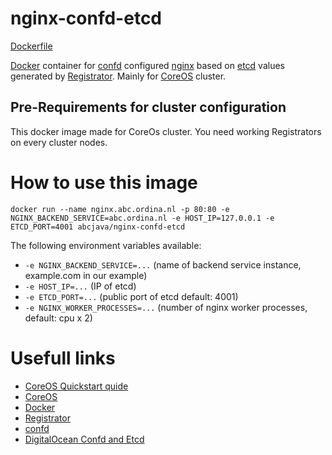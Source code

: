 # nginx-confd-etcd

[Dockerfile](https://github.com/tarhelypark/nginx-confd-etcd/blob/master/Dockerfile)

[Docker](https://www.docker.com/) container for [confd](https://github.com/kelseyhightower/confd) configured [nginx](http://nginx.org/) based on [etcd](https://coreos.com/docs/distributed-configuration/getting-started-with-etcd/) values generated by [Registrator](https://github.com/gliderlabs/registrator). Mainly for [CoreOS](https://coreos.com/) cluster.

## Pre-Requirements for cluster configuration

This docker image made for CoreOs cluster. You need working Registrators on every cluster nodes.

# How to use this image

`docker run --name nginx.abc.ordina.nl -p 80:80 -e NGINX_BACKEND_SERVICE=abc.ordina.nl -e HOST_IP=127.0.0.1 -e ETCD_PORT=4001 abcjava/nginx-confd-etcd`

The following environment variables available:

-	`-e NGINX_BACKEND_SERVICE=...` (name of backend service instance, example.com in our example)
-	`-e HOST_IP=...` (IP of etcd)
- `-e ETCD_PORT=...` (public port of etcd default: 4001)
- `-e NGINX_WORKER_PROCESSES=...` (number of nginx worker processes, default: cpu x 2)

# Usefull links
* [CoreOS Quickstart quide](https://coreos.com/docs/quickstart/)
* [CoreOS](https://coreos.com/)
* [Docker](https://www.docker.com/)
* [Registrator](https://github.com/gliderlabs/registrator)
* [confd](https://github.com/kelseyhightower/confd)
* [DigitalOcean Confd and Etcd](https://www.digitalocean.com/community/tutorials/how-to-use-confd-and-etcd-to-dynamically-reconfigure-services-in-coreos
)
